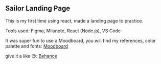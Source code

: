 ## Sailor Landing Page

This is my first time using react, made a landing page to practice.

Tools used: Figma, Milanote, React (Node.js), VS Code

It was super fun to use a Moodboard, you will find my references, color palette and fonts: <a href="https://app.milanote.com/1MLTYM1JHvCbaK?p=hErGN5E7Yd2"> Moodboard</a>

give it a like 😉: <a href="https://www.behance.net/gallery/131282865/Sailor_landing_page">Behance</a>




